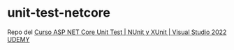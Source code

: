 # unit-test-netcore
Repo del [Curso ASP NET Core Unit Test | NUnit y XUnit | Visual Studio 2022 UDEMY](https://www.udemy.com/course/net-core-unit-test/)
